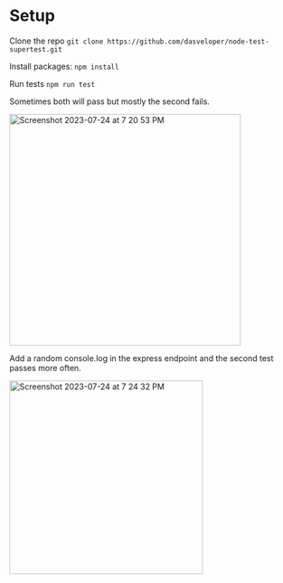 # Setup

Clone the repo `git clone https://github.com/dasveloper/node-test-supertest.git`

Install packages: `npm install`

Run tests `npm run test`

Sometimes both will pass but mostly the second fails.

<img width="409" alt="Screenshot 2023-07-24 at 7 20 53 PM" src="https://github.com/dasveloper/node-test-supertest/assets/28981975/014e8e9f-75c7-4b35-900f-b14a371024d0">

Add a random console.log in the express endpoint and the second test passes more often.

<img width="342" alt="Screenshot 2023-07-24 at 7 24 32 PM" src="https://github.com/dasveloper/node-test-supertest/assets/28981975/f402602b-43aa-4c76-90a6-6b6f693b885d">
